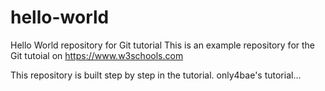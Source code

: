# hello-world
Hello World repository for Git tutorial
This is an example repository for the Git tutoial on https://www.w3schools.com

This repository is built step by step in the tutorial.
only4bae's tutorial...
